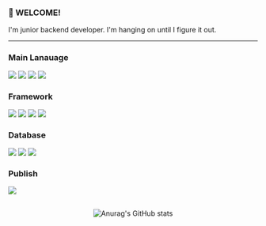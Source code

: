 <!-- info -->
### :wave: WELCOME!

I'm junior backend developer. I'm hanging on until I figure it out.

------
<!-- Language logo-->
### Main Lanauage
<img src="https://img.shields.io/badge/Java-ED8B00?style=for-the-badge&logo=openjdk&logoColor=white" /> <img src="https://img.shields.io/badge/Kotlin-7F52FF?style=for-the-badge&logo=Kotlin&logoColor=white" />  <img src="https://img.shields.io/badge/javascript-%23F7DF1E.svg?&style=for-the-badge&logo=javascript&logoColor=black" /> <img src="https://img.shields.io/badge/TypeScript-007ACC?style=for-the-badge&logo=typescript&logoColor=white" />

### Framework
<img src="https://img.shields.io/badge/SpringBoot-6DB33F?style=for-the-badge&logo=spring&logoColor=white"/> <img src="https://img.shields.io/badge/node.js-%23339933.svg?&style=for-the-badge&logo=node.js&logoColor=white" /> <img src="https://img.shields.io/badge/React-20232A?style=for-the-badge&logo=react&logoColor=61DAFB"/> <img src="https://img.shields.io/badge/Vue.js-35495E?style=for-the-badge&logo=vue.js&logoColor=4FC08D" />

### Database
<img src="https://img.shields.io/badge/MySQL-00000F?style=for-the-badge&logo=mysql&logoColor=white"/> <img src="https://img.shields.io/badge/mongodb-%2347A248.svg?&style=for-the-badge&logo=mongodb&logoColor=white" /> <img src="https://img.shields.io/badge/Oracle-F80000?style=for-the-badge&logo=Oracle&logoColor=white" />

### Publish
<img src="https://img.shields.io/badge/Amazon_AWS-FF9900?style=for-the-badge&logo=amazonaws&logoColor=white"/>


##
<div align="center">
  
<!-- most used language -->
![Anurag's GitHub stats](https://github-readme-stats.vercel.app/api?username=ksj000625&show_icons=true&theme=dracula)
  
</div>
